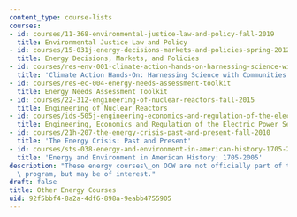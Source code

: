 ```yaml
---
content_type: course-lists
courses:
- id: courses/11-368-environmental-justice-law-and-policy-fall-2019
  title: Environmental Justice Law and Policy
- id: courses/15-031j-energy-decisions-markets-and-policies-spring-2012
  title: Energy Decisions, Markets, and Policies
- id: courses/res-env-001-climate-action-hands-on-harnessing-science-with-communities-to-cut-carbon-january-iap-2017
  title: 'Climate Action Hands-On: Harnessing Science with Communities to Cut Carbon'
- id: courses/res-ec-004-energy-needs-assessment-toolkit
  title: Energy Needs Assessment Toolkit
- id: courses/22-312-engineering-of-nuclear-reactors-fall-2015
  title: Engineering of Nuclear Reactors
- id: courses/ids-505j-engineering-economics-and-regulation-of-the-electric-power-sector-spring-2010
  title: Engineering, Economics and Regulation of the Electric Power Sector
- id: courses/21h-207-the-energy-crisis-past-and-present-fall-2010
  title: 'The Energy Crisis: Past and Present'
- id: courses/sts-038-energy-and-environment-in-american-history-1705-2005-fall-2006
  title: 'Energy and Environment in American History: 1705-2005'
description: "These energy courses\_on OCW are not officially part of the Energy Minor\
  \ program, but may be of interest."
draft: false
title: Other Energy Courses
uid: 92f5bbf4-8a2a-4df6-898a-9eabb4755905
---
```

